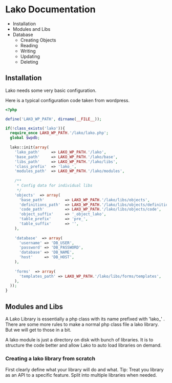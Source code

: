 # Lako Documentation 

* Installation
* Modules and Libs
* Database
  * Creating Objects
  * Reading
  * Writing
  * Updating
  * Deleting
  
  
## Installation

Lako needs some very basic configuration.


Here is a typical configuration code taken from wordpress.

```php
<?php

define('LAKO_WP_PATH', dirname(__FILE__));

if(!class_exists('lako')){
  require_once LAKO_WP_PATH.'/lako/lako.php';
  global $wpdb;
  
  lako::init(array(
    'lako_path'     => LAKO_WP_PATH.'/lako',
    'base_path'     => LAKO_WP_PATH.'/lako/base',
    'libs_path'     => LAKO_WP_PATH.'/lako/libs',
    'class_prefix'  => 'lako_',
    'modules_path'  => LAKO_WP_PATH.'/lako/modules',
    
    /**
     * Config data for individual libs
     */
    'objects'  => array(
      'base_path'         => LAKO_WP_PATH.'/lako/libs/objects',
      'definitions_path'  => LAKO_WP_PATH.'/lako/libs/objects/definitions',
      'code_path'         => LAKO_WP_PATH.'/lako/libs/objects/code',
      'object_suffix'     => '_object_lako',
      'table_prefix'      => 'pre_',
      'table_suffix'      => '',
    ),
    
    'database'  => array(
      'username' => 'DB_USER',
      'password' => 'DB_PASSWORD',
      'database' => 'DB_NAME',
      'host'     => 'DB_HOST',
    ),
    
    'forms'  => array(
      'templates_path' => LAKO_WP_PATH.'/lako/libs/forms/templates',
    ),
  ));
}
```

## Modules and Libs

A Lako Library is essentially a php class with its name prefixed with 'lako_' . There are some more rules to make a normal php class file a lako library. But we will get to those in a bit. 

A lako module is just a directory on disk with bunch of libraries. It is to structure the code better and allow Lako to auto load libraries on demand.


### Creating a lako library from scratch

First clearly define what your library will do and what.  Tip: Treat you library as an API to a specific feature. Split into multiple libraries when needed.






